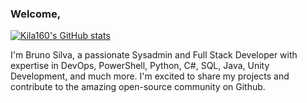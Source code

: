 ### Welcome,

[![Kila160's GitHub stats](https://github-readme-stats.vercel.app/api?username=Kila160&show_icons=true&theme=codeSTACKr)](https://github.com/anuraghazra/github-readme-stats)

I'm Bruno Silva, a passionate Sysadmin and Full Stack Developer with expertise in DevOps, PowerShell, Python, C#, SQL, Java, Unity Development, and much more. I'm excited to share my projects and contribute to the amazing open-source community on Github.
